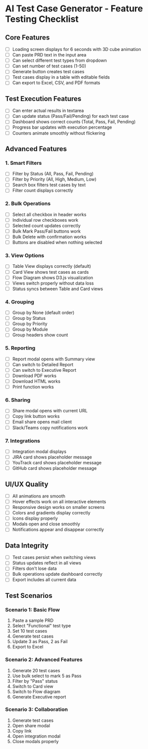 # AI Test Case Generator - Feature Testing Checklist

## Core Features
- [ ] Loading screen displays for 6 seconds with 3D cube animation
- [ ] Can paste PRD text in the input area
- [ ] Can select different test types from dropdown
- [ ] Can set number of test cases (1-50)
- [ ] Generate button creates test cases
- [ ] Test cases display in a table with editable fields
- [ ] Can export to Excel, CSV, and PDF formats

## Test Execution Features
- [ ] Can enter actual results in textarea
- [ ] Can update status (Pass/Fail/Pending) for each test case
- [ ] Dashboard shows correct counts (Total, Pass, Fail, Pending)
- [ ] Progress bar updates with execution percentage
- [ ] Counters animate smoothly without flickering

## Advanced Features

### 1. Smart Filters
- [ ] Filter by Status (All, Pass, Fail, Pending)
- [ ] Filter by Priority (All, High, Medium, Low)
- [ ] Search box filters test cases by text
- [ ] Filter count displays correctly

### 2. Bulk Operations
- [ ] Select all checkbox in header works
- [ ] Individual row checkboxes work
- [ ] Selected count updates correctly
- [ ] Bulk Mark Pass/Fail buttons work
- [ ] Bulk Delete with confirmation works
- [ ] Buttons are disabled when nothing selected

### 3. View Options
- [ ] Table View displays correctly (default)
- [ ] Card View shows test cases as cards
- [ ] Flow Diagram shows D3.js visualization
- [ ] Views switch properly without data loss
- [ ] Status syncs between Table and Card views

### 4. Grouping
- [ ] Group by None (default order)
- [ ] Group by Status
- [ ] Group by Priority
- [ ] Group by Module
- [ ] Group headers show count

### 5. Reporting
- [ ] Report modal opens with Summary view
- [ ] Can switch to Detailed Report
- [ ] Can switch to Executive Report
- [ ] Download PDF works
- [ ] Download HTML works
- [ ] Print function works

### 6. Sharing
- [ ] Share modal opens with current URL
- [ ] Copy link button works
- [ ] Email share opens mail client
- [ ] Slack/Teams copy notifications work

### 7. Integrations
- [ ] Integration modal displays
- [ ] JIRA card shows placeholder message
- [ ] YouTrack card shows placeholder message
- [ ] GitHub card shows placeholder message

## UI/UX Quality
- [ ] All animations are smooth
- [ ] Hover effects work on all interactive elements
- [ ] Responsive design works on smaller screens
- [ ] Colors and gradients display correctly
- [ ] Icons display properly
- [ ] Modals open and close smoothly
- [ ] Notifications appear and disappear correctly

## Data Integrity
- [ ] Test cases persist when switching views
- [ ] Status updates reflect in all views
- [ ] Filters don't lose data
- [ ] Bulk operations update dashboard correctly
- [ ] Export includes all current data

## Test Scenarios

### Scenario 1: Basic Flow
1. Paste a sample PRD
2. Select "Functional" test type
3. Set 10 test cases
4. Generate test cases
5. Update 3 as Pass, 2 as Fail
6. Export to Excel

### Scenario 2: Advanced Features
1. Generate 20 test cases
2. Use bulk select to mark 5 as Pass
3. Filter by "Pass" status
4. Switch to Card view
5. Switch to Flow diagram
6. Generate Executive report

### Scenario 3: Collaboration
1. Generate test cases
2. Open share modal
3. Copy link
4. Open integration modal
5. Close modals properly